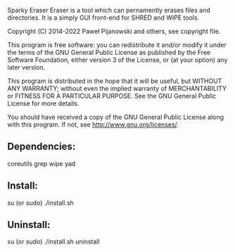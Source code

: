 Sparky Eraser
Eraser is a tool which can pernamently erases files and directories. It is a simply GUI front-end for SHRED and WIPE tools.

Copyright (C) 2014-2022 Paweł Pijanowski and others, see copyright file.

This program is free software: you can redistribute it and/or modify
it under the terms of the GNU General Public License as published by
the Free Software Foundation, either version 3 of the License, or
(at your option) any later version.

This program is distributed in the hope that it will be useful,
but WITHOUT ANY WARRANTY; without even the implied warranty of
MERCHANTABILITY or FITNESS FOR A PARTICULAR PURPOSE.  See the
GNU General Public License for more details.

You should have received a copy of the GNU General Public License
along with this program.  If not, see <http://www.gnu.org/licenses/>.

Dependencies:
-------------
coreutils
grep
wipe
yad

Install:
-------------
su (or sudo) 
./install.sh

Uninstall:
-------------
su (or sudo)
./install.sh uninstall
